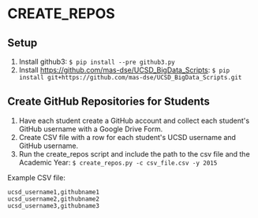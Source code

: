 CREATE_REPOS
============


## Setup

1. Install github3: `$ pip install --pre github3.py`
2. Install https://github.com/mas-dse/UCSD_BigData_Scripts: `$ pip install git+https://github.com/mas-dse/UCSD_BigData_Scripts.git`


## Create GitHub Repositories for Students

1. Have each student create a GitHub account and collect each student's GitHub username with a Google Drive Form.
2. Create CSV file with a row for each student's UCSD username and GitHub username.
3. Run the create_repos script and include the path to the csv file and the Academic Year: `$ create_repos.py -c csv_file.csv -y 2015`

Example CSV file:

```
ucsd_username1,githubname1
ucsd_username2,githubname2
ucsd_username3,githubname3
```

